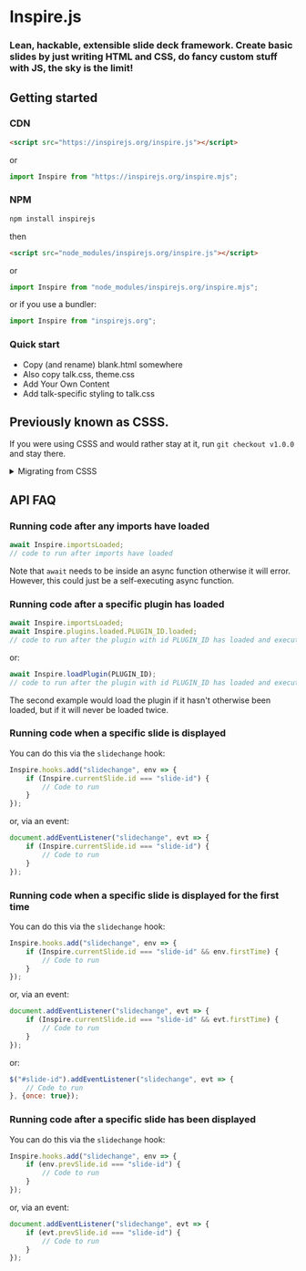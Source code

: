 # Inspire.js

### Lean, hackable, extensible slide deck framework. Create basic slides by just writing HTML and CSS, do fancy custom stuff with JS, the sky is the limit!

## Getting started

### CDN

```html
<script src="https://inspirejs.org/inspire.js"></script>
```

or

```js
import Inspire from "https://inspirejs.org/inspire.mjs";
```

### NPM

```sh
npm install inspirejs
```

then


```html
<script src="node_modules/inspirejs.org/inspire.js"></script>
```

or

```js
import Inspire from "node_modules/inspirejs.org/inspire.mjs";
```

or if you use a bundler:

```js
import Inspire from "inspirejs.org";
```


### Quick start

- Copy (and rename) blank.html somewhere
- Also copy talk.css, theme.css
- Add Your Own Content
- Add talk-specific styling to talk.css

## Previously known as CSSS.

If you were using CSSS and would rather stay at it, run `git checkout v1.0.0` and stay there.

<details>

<summary>Migrating from CSSS</summary>

- Almost all HTML syntax is the same! The same JS events are still fired. So, very little should break.
- `slideshow.css` is now `inspire.css`
- `slideshow.js` is now `inspire.js`
- You don't need to run JS to create a slideshow, it is created automatically.
- The `SlideShow` JS class is now `Inspire`
- The `slideshow` JS variable is now `Inspire`
- Presenter view will not be loaded unless there is at least one `class="presenter-notes"` item.
- The CSS Controls plugin is now gone. Use [Mavo](https://mavo.io) if you need this functionality.
- The CSS Snippets plugin is now gone. We will soon add a much better one, extracted based on the live demo script in https://github.com/leaverou/talks.
- Incrementable is no longer a plugin. Use the separate script from https://github.com/leaverou/incrementable.
- `reusable.css` has now been merged into the default theme, `theme.css`.
- `data-import` is now `data-insert`

</details>

## API FAQ

### Running code after any imports have loaded

```js
await Inspire.importsLoaded;
// code to run after imports have loaded
```

Note that `await` needs to be inside an async function otherwise it will error. However, this could just be a self-executing async function.

### Running code after a specific plugin has loaded

```js
await Inspire.importsLoaded;
await Inspire.plugins.loaded.PLUGIN_ID.loaded;
// code to run after the plugin with id PLUGIN_ID has loaded and executed
```

or:

```js
await Inspire.loadPlugin(PLUGIN_ID);
// code to run after the plugin with id PLUGIN_ID has loaded and executed
```

The second example would load the plugin if it hasn't otherwise been loaded, but if it will never be loaded twice.

### Running code when a specific slide is displayed

You can do this via the `slidechange` hook:

```js
Inspire.hooks.add("slidechange", env => {
	if (Inspire.currentSlide.id === "slide-id") {
		// Code to run
	}
});
```

or, via an event:

```js
document.addEventListener("slidechange", evt => {
	if (Inspire.currentSlide.id === "slide-id") {
		// Code to run
	}
});
```

### Running code when a specific slide is displayed for the first time

You can do this via the `slidechange` hook:

```js
Inspire.hooks.add("slidechange", env => {
	if (Inspire.currentSlide.id === "slide-id" && env.firstTime) {
		// Code to run
	}
});
```

or, via an event:

```js
document.addEventListener("slidechange", evt => {
	if (Inspire.currentSlide.id === "slide-id" && evt.firstTime) {
		// Code to run
	}
});
```

or:

```js
$("#slide-id").addEventListener("slidechange", evt => {
	// Code to run
}, {once: true});
```

### Running code after a specific slide has been displayed

You can do this via the `slidechange` hook:

```js
Inspire.hooks.add("slidechange", env => {
	if (env.prevSlide.id === "slide-id") {
		// Code to run
	}
});
```

or, via an event:

```js
document.addEventListener("slidechange", evt => {
	if (evt.prevSlide.id === "slide-id") {
		// Code to run
	}
});
```
